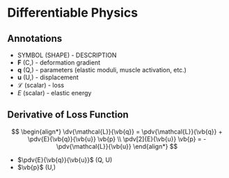# Differentiable Physics

## Annotations

- SYMBOL (SHAPE) - DESCRIPTION
- $\mathbf{F}$ (C,) - deformation gradient
- $\mathbf{q}$ (Q,) - parameters (elastic moduli, muscle activation, etc.)
- $\mathbf{u}$ (U,) - displacement
- $\mathcal{L}$ (scalar) - loss
- $E$ (scalar) - elastic energy

## Derivative of Loss Function

$$
\begin{align*}
  \dv{\mathcal{L}}{\vb{q}} = \pdv{\mathcal{L}}{\vb{q}} + \pdv{E}{\vb{q}}{\vb{u}} \vb{p} \\
  \pdv[2]{E}{\vb{u}} \vb{p} = - \pdv{\mathcal{L}}{\vb{u}}
\end{align*}
$$

- $\pdv{E}{\vb{q}}{\vb{u}}$ (Q, U)
- $\vb{p}$ (U,)
